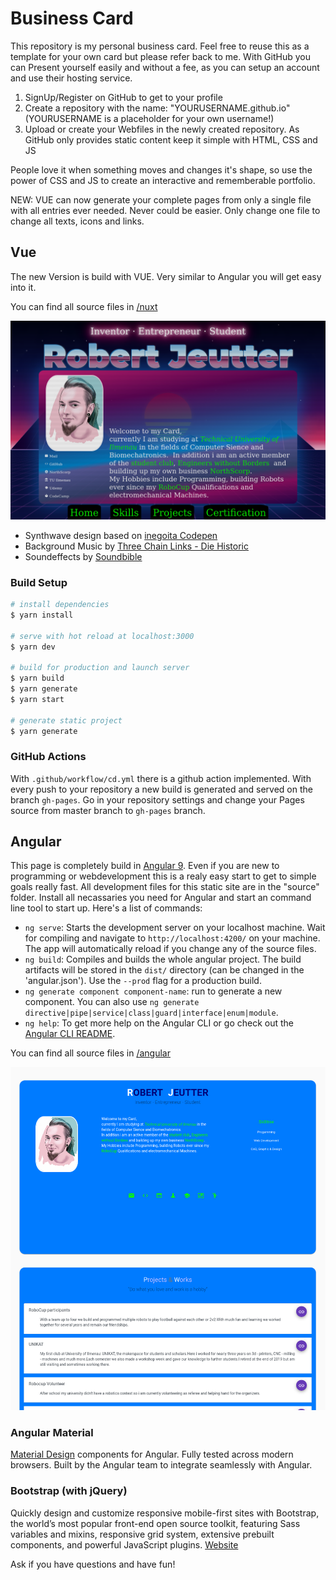 # Business Card
This repository is my personal business card. Feel free to reuse this as a template for your own card but please refer back to me.
With GitHub you can Present yourself easily and without a fee, as you can setup an account and use their hosting service.

  1. SignUp/Register on GitHub to get to your profile
  2. Create a repository with the name: "YOURUSERNAME.github.io" (YOURUSERNAME is a placeholder for your own username!)
  3. Upload or create your Webfiles in the newly created repository. As GitHub only provides static content keep it simple with HTML, CSS and JS

People love it when something moves and changes it's shape, so use the power of CSS and JS to create an interactive and rememberable portfolio.

NEW: VUE can now generate your complete pages from only a single file with all entries ever needed. Never could be easier. Only change one file to change all texts, icons and links.


## Vue
The new Version is build with VUE. Very similar to Angular you will get easy into it.

You can find all source files in [/nuxt](/nuxt)

![](nuxt.png)

- Synthwave design based on [inegoita Codepen](https://codepen.io/inegoita/pen/BgdXMw?editors=1000)
- Background Music by [Three Chain Links - Die Historic](https://soundcloud.com/beardmont)
- Soundeffects by [Soundbible](https://soundbible.com/royalty-free-sounds-14.html)

### Build Setup
```bash
# install dependencies
$ yarn install

# serve with hot reload at localhost:3000
$ yarn dev

# build for production and launch server
$ yarn build
$ yarn generate
$ yarn start

# generate static project
$ yarn generate
```

### GitHub Actions
With `.github/workflow/cd.yml` there is a github action implemented. With every push to your repository a new build is generated and served on the branch `gh-pages`. Go in your repository settings and change your Pages source from master branch to `gh-pages` branch.

## Angular
This page is completely build in [Angular 9](https://angular.io). Even if you are new to programming or webdevelopment this is a realy easy start to get to simple goals really fast. All development files for this static site are in the "source" folder. Install all necassaries you need for Angular and start an command line tool to start up. Here's a list of commands:
  - `ng serve`: Starts the development server on your localhost machine. Wait for compiling and navigate to `http://localhost:4200/` on your machine. The app will automatically reload if you change any of the source files.
  - `ng build`: Compiles and builds the whole angular project. The build artifacts will be stored in the `dist/` directory (can be changed in the 'angular.json'). Use the `--prod` flag for a production build.
  - `ng generate component component-name`: run to generate a new component. You can also use `ng generate directive|pipe|service|class|guard|interface|enum|module`.
  - `ng help`: To get more help on the Angular CLI or go check out the [Angular CLI README](https://github.com/angular/angular-cli/blob/master/README.md).

You can find all source files in [/angular](/angular)

![](angular.png)

### Angular Material
[Material Design](https://material.angular.io) components for Angular. Fully tested across modern browsers. Built by the Angular team to integrate seamlessly with Angular.

### Bootstrap (with jQuery)
Quickly design and customize responsive mobile-first sites with Bootstrap, the world’s most popular front-end open source toolkit, featuring Sass variables and mixins, responsive grid system, extensive prebuilt components, and powerful JavaScript plugins. [Website](https://getbootstrap.com)


Ask if you have questions and have fun!
